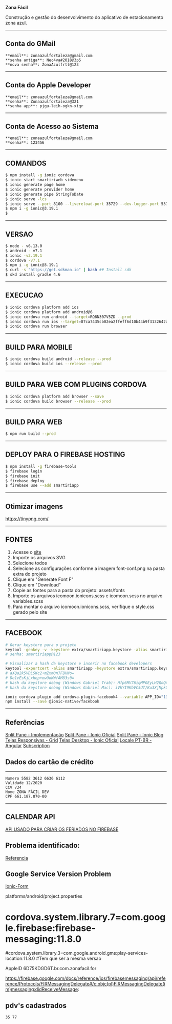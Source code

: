 **Zona Fácil**

Construção e gestão do desenvolvimento do aplicativo de estacionamento zona azul.


---

## Conta do GMail
```
**email**: zonaazulfortaleza@gmail.com
**senha antiga**: Nec4va#2018@3p5
**nova senha**: ZonaAzulfrtl@123
```
---

## Conta do Apple Developer
```
**email**: zonaazulfortaleza@gmail.com
**senha**: Zonaazulfortaleza@321
**senha app**: pjgu-leih-ogkn-xiqr
```
---

## Conta de Acesso ao Sistema
```
**email**: zonaazulfortaleza@gmail.com
**senha**: 123456
```
---

## COMANDOS

```bash
$ npm install -g ionic cordova
$ ionic start smartiriweb sidemenu
$ ionic generate page home
$ ionic generate provider home
$ ionic generate pipe StringToDate
$ ionic serve -lcs
$ ionic serve --port 8100 --livereload-port 35729 --dev-logger-port 53703 -c
$ npm i -g ionic@3.19.1
$
```

---


## VERSAO

```bash
$ node - v6.13.0
$ android - v7.1
$ ionic -v3.19.1
$ cordova -v7.1
$ npm i -g ionic@3.19.1
$ curl -s "https://get.sdkman.io" | bash ## Install sdk 
$ skd install gradle 4.6 
```

---

## EXECUCAO

```bash
$ ionic cordova platform add ios
$ ionic cordova platform add android@6
$ ionic cordova run android --target=RQ8N307V5ZD --prod
$ ionic cordova run ios --target=87ca7435cb02ea2ffeff6d10b44b9f3132642ac6
$ ionic cordova run browser
```

---

## BUILD PARA MOBILE

```bash
$ ionic cordova build android --release --prod
$ ionic cordova build ios --release --prod
```

---

## BUILD PARA WEB COM PLUGINS CORDOVA

```bash
$ ionic cordova platform add browser --save
$ ionic cordova build browser --release --prod
```

---

## BUILD PARA WEB
```bash
$ npm run build --prod
```

---

## DEPLOY PARA O FIREBASE HOSTING
```bash
$ npm install -g firebase-tools
$ firebase login
$ firebase init
$ firebase deploy
$ firebase use --add smartiriapp
```

---

## Otimizar imagens
https://tinypng.com/

---

## FONTES

1. Acesse o [site](https://icomoon.io/app)
2. Importe os arquivos SVG
3. Selecione todos
4. Selecione as configurações conforme a imagem font-conf.png na pasta extra do projeto
5. Clique em "Generate Font F"
6. Clique em "Download"
7. Copie as fontes para a pasta do projeto: assets/fonts
8. Importe os arquivos icomoon.ionicons.scss e icomoon.scss no arquivo variables.scss
9. Para montar o arquivo icomoon.ionicons.scss, verifique o style.css gerado pelo site

---

## FACEBOOK

```bash
# Gerar keystore para o projeto
keytool -genkey -v -keystore extra/smartiriapp.keystore -alias smartiriapp -keyalg RSA -validity 10000
# senha: smartiriapp@123

# Visualizar a hash da keystore e inserir no facebook developers
keytool -exportcert -alias smartiriapp -keystore extra/smartiriapp.keystore | openssl sha1 -binary | openssl base64
# aXQa2k5VDLSKc2+mZxm0n7FBHNo=
# De1vEsKjLxhep+owUoKWfAM83s0=
# hash da keystore debug (Windows Gabriel Trab): Hfp6MV76iqMPGEyLH2QoQWVVkMg=
# hash da keystore debug (Windows Gabriel Mac): iVhYI9KbVC5UT/Ku3XjMpkGeZk4=

ionic cordova plugin add cordova-plugin-facebook4 --variable APP_ID="133124344124758" --variable APP_NAME="smartiriapp"
npm install --save @ionic-native/facebook
```

---

## Referências

[Split Pane - Implementação](http://masteringionic.com/blog/2017-04-01-implementing-the-ionic-splitpane-component/)
[Split Pane - Ionic Oficial](https://ionicframework.com/docs/api/components/split-pane/SplitPane/)
[Split Pane - Ionic Blog](http://blog.ionicframework.com/ionic-2-2-0-is-out/)
[Telas Responsivas - Grid](http://blog.ionicframework.com/build-awesome-desktop-apps-with-ionics-new-responsive-grid/)
[Telas Desktop - Ionic Oficial](https://ionicframework.com/docs/developer-resources/desktop-support/)
[Locale PT-BR - Angular](https://github.com/angular/angular/issues/20197)
[Subscription](https://stackoverflow.com/questions/38008334/angular-rxjs-when-should-i-unsubscribe-from-subscription)


## Dados do cartão de crédito

---
    Numero 5582 3612 6636 6112
    Validade 12/2020
    CCV 734
    Nome ZONA FÁCIL DEV
    CPF 661.187.870-00
---


## CALENDAR API
[API USADO PARA CRIAR OS FERIADOS NO FIREBASE](https://api.calendario.com.br/?json=true&token=c3Vwb3J0ZUB6b25hZmFjaWwuY29tLmJyJmhhc2g9MjQxMTQ1NDM4&ano=2019&estado=CE`)

## Problema identificado:
[Referencia](https://forum.ionicframework.com/t/could-not-find-play-services-basement-aar-com-google-android-gms-play-services-basement/145529/2)

## Google Service Version Problem 
[Ionic-Form](https://forum.ionicframework.com/t/error-push-plugin-class-com-google-gms-googleservices-googleservicesplugin/105545/6)

platforms/android/project.properties
# cordova.system.library.7=com.google.firebase:firebase-messaging:11.8.0
#cordova.system.library.3=com.google.android.gms:play-services-location:11.8.0
#Tem que ser a mesma versao

<!-- <string name="google_api_key">@string/google_api_key</string> -->
<!-- <string name="google_app_id">@string/google_app_id</string> -->

AppleID 
6D75KDGD6T.br.com.zonafacil.for


https://firebase.google.com/docs/reference/ios/firebasemessaging/api/reference/Protocols/FIRMessagingDelegate#/c:objc(pl)FIRMessagingDelegate(im)messaging:didReceiveMessage:

##  pdv's cadastrados
    35 77
